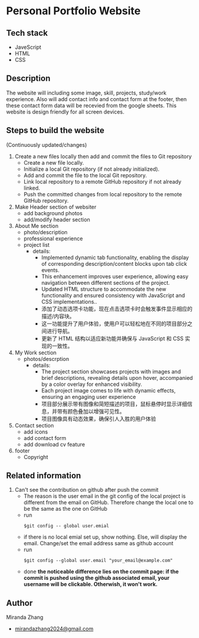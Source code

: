 # Personal Portfolio Website

## Tech stack

- JaveScript
- HTML
- CSS

## Description

The website will including some image, skill, projects, study/work experience.
Also will add contact info and contact form at the footer, then these contact form data will be recevied from the google sheets.
This website is design friendly for all screen devices.

## Steps to build the website

(Continuously updated/changes)

1. Create a new files locally then add and commit the files to Git repository
   - Create a new file locally.
   - Initialize a local Git repository (if not already initialized).
   - Add and commit the file to the local Git repository.
   - Link local repository to a remote GitHub repository if not already linked.
   - Push the committed changes from local repository to the remote GitHub repository.
2. Make Header section of websiter
   - add background photos
   - add/modify header section
3. About Me section
   - photo/description
   - professional experience
   - project list
     - details:
       - Implemented dynamic tab functionality, enabling the display of corresponding description/content blocks upon tab click events.
       - This enhancement improves user experience, allowing easy navigation between different sections of the project.
       - Updated HTML structure to accommodate the new functionality and ensured consistency with JavaScript and CSS implementations..
       - 添加了动态选项卡功能，现在点击选项卡时会触发事件显示相应的描述/内容块。
       - 这一功能提升了用户体验，使用户可以轻松地在不同的项目部分之间进行导航。
       - 更新了 HTML 结构以适应新功能并确保与 JavaScript 和 CSS 实现的一致性。
4. My Work section
   - photos/descrption
     - details:
       - The project section showcases projects with images and brief descriptions, revealing details upon hover, accompanied by a color overlay for enhanced visibility.
       - Each project image comes to life with dynamic effects, ensuring an engaging user experience
       - 项目部分展示带有图像和简短描述的项目，鼠标悬停时显示详细信息，并带有颜色叠加以增强可见性。
       - 项目图像具有动态效果，确保引人入胜的用户体验
5. Contact section
   - add icons
   - add contact form
   - add download cv feature
6. footer
   - Copyright

## Related information

1. Can't see the contribution on github after push the commit
   - The reason is the user email in the git config of the local project is different from the email on GitHub. Therefore change the local one to be the same as the one on GitHub
   - run
     ```
     $git config -- global user.emial
     ```
   - if there is no local emial set up, show nothing. Else, will display the email. Change/set the email address same as github account
   - run
     ```
     $git config --global user.email "your_email@example.com"
     ```
   - done
     **the noticeable difference lies on the commit page: if the commit is pushed using the github associated email, your username will be clickable. Otherwish, it won't work.**

## Author

Miranda Zhang

- mirandazhang2024@gmail.com
